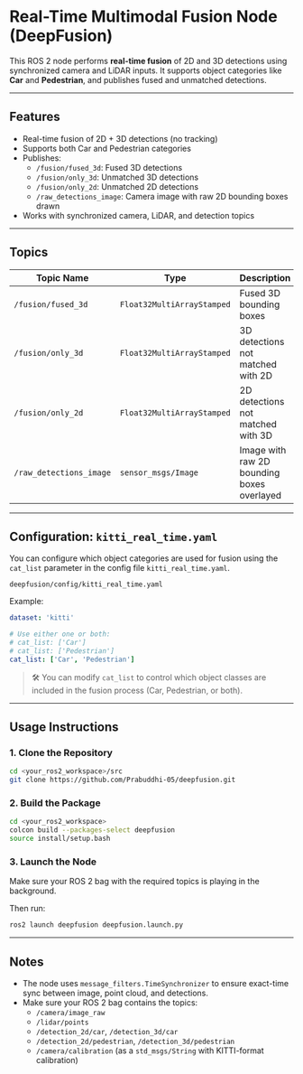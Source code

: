 # Real-Time Multimodal Fusion Node (DeepFusion)

This ROS 2 node performs **real-time fusion** of 2D and 3D detections using synchronized camera and LiDAR inputs. It supports object categories like **Car** and **Pedestrian**, and publishes fused and unmatched detections.

---

## Features

- Real-time fusion of 2D + 3D detections (no tracking)
- Supports both Car and Pedestrian categories
- Publishes:
  - `/fusion/fused_3d`: Fused 3D detections
  - `/fusion/only_3d`: Unmatched 3D detections
  - `/fusion/only_2d`: Unmatched 2D detections
  - `/raw_detections_image`: Camera image with raw 2D bounding boxes drawn
- Works with synchronized camera, LiDAR, and detection topics

---

## Topics

| Topic Name               | Type                          | Description                                |
|--------------------------|-------------------------------|--------------------------------------------|
| `/fusion/fused_3d`       | `Float32MultiArrayStamped`    | Fused 3D bounding boxes                    |
| `/fusion/only_3d`        | `Float32MultiArrayStamped`    | 3D detections not matched with 2D         |
| `/fusion/only_2d`        | `Float32MultiArrayStamped`    | 2D detections not matched with 3D         |
| `/raw_detections_image`  | `sensor_msgs/Image`           | Image with raw 2D bounding boxes overlayed|
---

## Configuration: `kitti_real_time.yaml`

You can configure which object categories are used for fusion using the `cat_list` parameter in the config file `kitti_real_time.yaml`.

```
deepfusion/config/kitti_real_time.yaml
```

Example:
```yaml
dataset: 'kitti'

# Use either one or both:
# cat_list: ['Car']
# cat_list: ['Pedestrian']
cat_list: ['Car', 'Pedestrian']
```

> 🛠️ You can modify `cat_list` to control which object classes are included in the fusion process (Car, Pedestrian, or both).

---

## Usage Instructions

### 1. Clone the Repository

```bash
cd <your_ros2_workspace>/src
git clone https://github.com/Prabuddhi-05/deepfusion.git
```

### 2. Build the Package

```bash
cd <your_ros2_workspace>
colcon build --packages-select deepfusion
source install/setup.bash
```

### 3. Launch the Node

Make sure your ROS 2 bag with the required topics is playing in the background.

Then run:

```bash
ros2 launch deepfusion deepfusion.launch.py
```

---

## Notes

- The node uses `message_filters.TimeSynchronizer` to ensure exact-time sync between image, point cloud, and detections.
- Make sure your ROS 2 bag contains the topics:
  - `/camera/image_raw`
  - `/lidar/points`
  - `/detection_2d/car`, `/detection_3d/car`
  - `/detection_2d/pedestrian`, `/detection_3d/pedestrian`
  - `/camera/calibration` (as a `std_msgs/String` with KITTI-format calibration)
